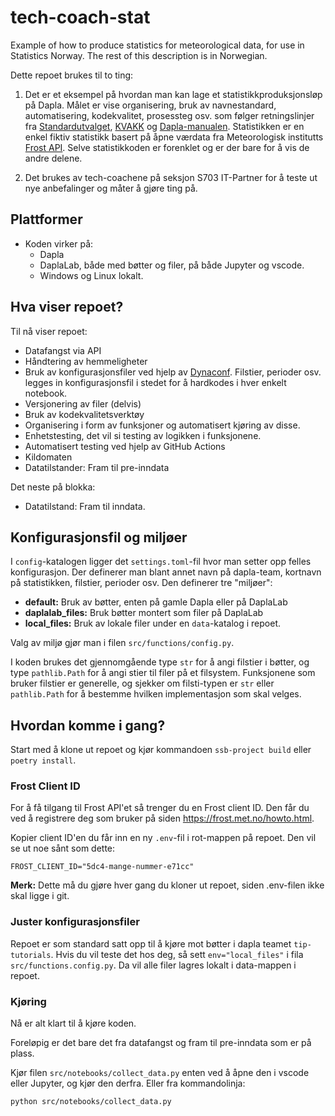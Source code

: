 # tech-coach-stat

Example of how to produce statistics for meteorological data, for use in Statistics Norway.
The rest of this description is in Norwegian.

Dette repoet brukes til to ting:

1. Det er et eksempel på hvordan man kan lage et statistikkproduksjonsløp på Dapla.
   Målet er vise organisering, bruk av navnestandard, automatisering, kodekvalitet,
   prosessteg osv. som følger retningslinjer fra [Standardutvalget], [KVAKK] og [Dapla-manualen].
   Statistikken er en enkel fiktiv statistikk basert på åpne værdata fra
   Meteorologisk institutts [Frost API].
   Selve statistikkoden er forenklet og er der bare for å vis de andre delene.

2. Det brukes av tech-coachene på seksjon S703 IT-Partner for å teste ut nye
   anbefalinger og måter å gjøre ting på.

## Plattformer

- Koden virker på:
  - Dapla
  - DaplaLab, både med bøtter og filer, på både Jupyter og vscode.
  - Windows og Linux lokalt.

## Hva viser repoet?

Til nå viser repoet:

- Datafangst via API
- Håndtering av hemmeligheter
- Bruk av konfigurasjonsfiler ved hjelp av [Dynaconf]. Filstier, perioder osv. legges
  in konfigurasjonsfil i stedet for å hardkodes i hver enkelt notebook.
- Versjonering av filer (delvis)
- Bruk av kodekvalitetsverktøy
- Organisering i form av funksjoner og automatisert kjøring av disse.
- Enhetstesting, det vil si testing av logikken i funksjonene.
- Automatisert testing ved hjelp av GitHub Actions
- Kildomaten
- Datatilstander: Fram til pre-inndata

Det neste på blokka:

- Datatilstand: Fram til inndata.

## Konfigurasjonsfil og miljøer

I `config`-katalogen ligger det `settings.toml`-fil hvor man setter opp felles
konfigurasjon. Der definerer man blant annet navn på dapla-team, kortnavn på
statistikken, filstier, perioder osv. Den definerer tre "miljøer":

- **default:** Bruk av bøtter, enten på gamle Dapla eller på DaplaLab
- **daplalab_files:** Bruk bøtter montert som filer på DaplaLab
- **local_files:** Bruk av lokale filer under en `data`-katalog i repoet.

Valg av miljø gjør man i filen `src/functions/config.py`.

I koden brukes det gjennomgående type `str` for å angi filstier i bøtter,
og type `pathlib.Path` for å angi stier til filer på et filsystem.
Funksjonene som bruker filstier er generelle, og sjekker om filsti-typen er `str`
eller `pathlib.Path` for å bestemme hvilken implementasjon som skal velges.

## Hvordan komme i gang?

Start med å klone ut repoet og kjør kommandoen `ssb-project build` eller
`poetry install`.

### Frost Client ID

For å få tilgang til Frost API'et så trenger du en Frost client ID. Den får du ved
å registrere deg som bruker på siden https://frost.met.no/howto.html.

Kopier client ID'en du får inn en ny `.env`-fil i rot-mappen på repoet. Den vil se
ut noe sånt som dette:

```
FROST_CLIENT_ID="5dc4-mange-nummer-e71cc"
```

**Merk:** Dette må du gjøre hver gang du kloner ut repoet, siden .env-filen ikke skal
ligge i git.

### Juster konfigurasjonsfiler

Repoet er som standard satt opp til å kjøre mot bøtter i dapla teamet `tip-tutorials`.
Hvis du vil teste det hos deg, så sett `env="local_files"` i fila
`src/functions.config.py`. Da vil alle filer lagres lokalt i data-mappen i repoet.

### Kjøring

Nå er alt klart til å kjøre koden.

Foreløpig er det bare det fra datafangst og fram til pre-inndata som er på plass.

Kjør filen `src/notebooks/collect_data.py` enten ved å åpne den i vscode eller Jupyter,
og kjør den derfra. Eller fra kommandolinja:

```shell
python src/notebooks/collect_data.py
```

[Dapla-manualen]: https://manual.dapla.ssb.no/
[Dynaconf]: https://www.dynaconf.com/
[Frost API]: https://frost.met.no/index.html
[KVAKK]: https://statistics-norway.atlassian.net/wiki/spaces/BEST/pages/3261497397/Kvalitet+i+kode+og+koding
[Standardutvalget]: https://ssbno.sharepoint.com/sites/Avdelingerutvalgograd/SitePages/Vedtak-fra-Standardutvalget.aspx

